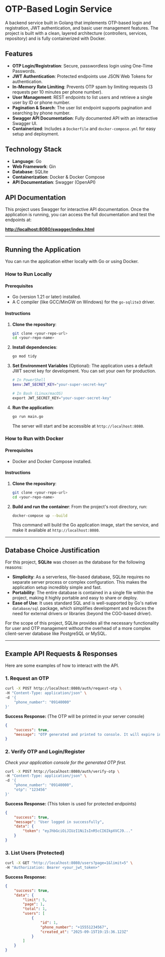 # OTP-Based Login Service

A backend service built in Golang that implements OTP-based login and registration, JWT authentication, and basic user management features. The project is built with a clean, layered architecture (controllers, services, repository) and is fully containerized with Docker.

## Features

* **OTP Login/Registration**: Secure, passwordless login using One-Time Passwords.
* **JWT Authentication**: Protected endpoints use JSON Web Tokens for authentication.
* **In-Memory Rate Limiting**: Prevents OTP spam by limiting requests (3 requests per 10 minutes per phone number).
* **User Management**: REST endpoints to list users and retrieve a single user by ID or phone number.
* **Pagination & Search**: The user list endpoint supports pagination and searching by phone number.
* **Swagger API Documentation**: Fully documented API with an interactive Swagger UI.
* **Containerized**: Includes a `Dockerfile` and `docker-compose.yml` for easy setup and deployment.

## Technology Stack

* **Language**: Go
* **Web Framework**: Gin
* **Database**: SQLite
* **Containerization**: Docker & Docker Compose
* **API Documentation**: Swagger (OpenAPI)

## API Documentation

This project uses Swagger for interactive API documentation. Once the application is running, you can access the full documentation and test the endpoints at:

[**http://localhost:8080/swagger/index.html**](http://localhost:8080/swagger/index.html)


---
## Running the Application

You can run the application either locally with Go or using Docker.

### How to Run Locally

#### Prerequisites
* Go (version 1.21 or later) installed.
* A C compiler (like GCC/MinGW on Windows) for the `go-sqlite3` driver.

#### Instructions
1.  **Clone the repository**:
    ```bash
    git clone <your-repo-url>
    cd <your-repo-name>
    ```

2.  **Install dependencies**:
    ```bash
    go mod tidy
    ```

3.  **Set Environment Variables** (Optional):
    The application uses a default JWT secret key for development. You can set your own for production.
    ```powershell
    # In PowerShell
    $env:JWT_SECRET_KEY="your-super-secret-key"
    
    # In Bash (Linux/macOS)
    export JWT_SECRET_KEY="your-super-secret-key"
    ```

4.  **Run the application**:
    ```bash
    go run main.go
    ```
    The server will start and be accessible at `http://localhost:8080`.

### How to Run with Docker

#### Prerequisites
* Docker and Docker Compose installed.

#### Instructions
1.  **Clone the repository**:
    ```bash
    git clone <your-repo-url>
    cd <your-repo-name>
    ```

2.  **Build and run the container**:
    From the project's root directory, run:
    ```bash
    docker-compose up --build
    ```
    This command will build the Go application image, start the service, and make it available at `http://localhost:8080`.

---
## Database Choice Justification

For this project, **SQLite** was chosen as the database for the following reasons:

* **Simplicity**: As a serverless, file-based database, SQLite requires no separate server process or complex configuration. This makes the application setup incredibly simple and fast.
* **Portability**: The entire database is contained in a single file within the project, making it highly portable and easy to share or deploy.
* **Ease of Use**: It uses standard SQL and is well-supported by Go's native `database/sql` package, which simplifies development and reduces the need for external drivers or libraries (beyond the CGO-based driver).

For the scope of this project, SQLite provides all the necessary functionality for user and OTP management without the overhead of a more complex client-server database like PostgreSQL or MySQL.

---
## Example API Requests & Responses

Here are some examples of how to interact with the API.

### 1. Request an OTP

```bash
curl -X POST http://localhost:8080/auth/request-otp \
-H "Content-Type: application/json" \
-d '{
    "phone_number": "09140000"
}'
```
**Success Response:** (The OTP will be printed in your server console)
```json
{
    "success": true,
    "message": "OTP generated and printed to console. It will expire in 2 minutes."
}
```

### 2. Verify OTP and Login/Register

_Check your application console for the generated OTP first._

```bash
curl -X POST http://localhost:8080/auth/verify-otp \
-H "Content-Type: application/json" \
-d '{
    "phone_number": "09140000",
    "otp": "123456"
}'
```
**Success Response:** (This token is used for protected endpoints)
```json
{
    "success": true,
    "message": "User logged in successfully",
    "data": {
        "token": "eyJhbGciOiJIUzI1NiIsInR5cCI6IkpXVCJ9..."
    }
}
```

### 3. List Users (Protected)

```bash
curl -X GET "http://localhost:8080/users?page=1&limit=5" \
-H "Authorization: Bearer <your_jwt_token>"
```
**Success Response:**
```json
{
    "success": true,
    "data": {
        "limit": 5,
        "page": 1,
        "total": 1,
        "users": [
            {
                "id": 1,
                "phone_number": "+15551234567",
                "created_at": "2025-09-15T19:15:36.123Z"
            }
        ]
    }
}
```
